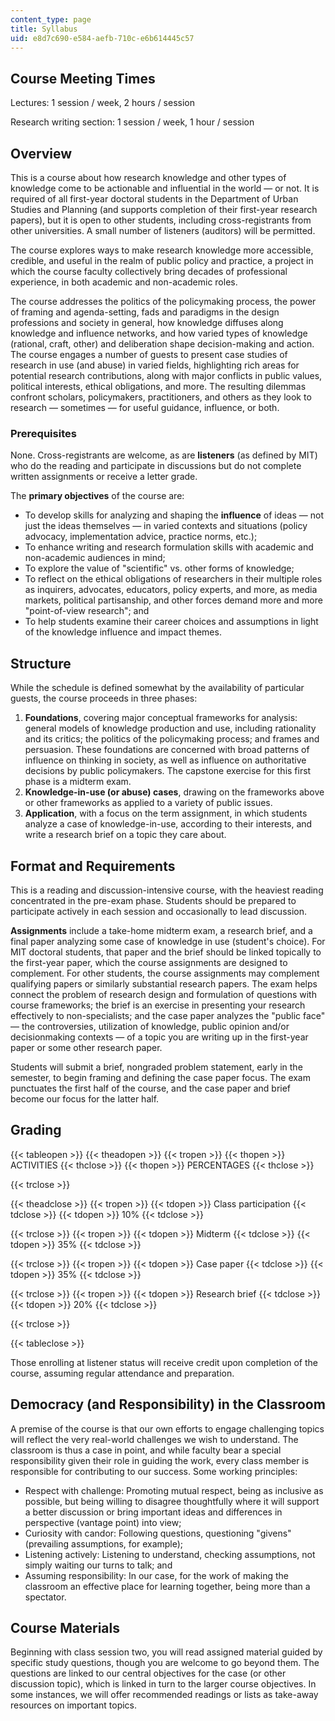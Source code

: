 ```yaml
---
content_type: page
title: Syllabus
uid: e8d7c690-e584-aefb-710c-e6b614445c57
---
```


Course Meeting Times
--------------------

Lectures: 1 session / week, 2 hours / session

Research writing section: 1 session / week, 1 hour / session

Overview
--------

This is a course about how research knowledge and other types of knowledge come to be actionable and influential in the world — or not. It is required of all first-year doctoral students in the Department of Urban Studies and Planning (and supports completion of their first-year research papers), but it is open to other students, including cross-registrants from other universities. A small number of listeners (auditors) will be permitted.

The course explores ways to make research knowledge more accessible, credible, and useful in the realm of public policy and practice, a project in which the course faculty collectively bring decades of professional experience, in both academic and non-academic roles.

The course addresses the politics of the policymaking process, the power of framing and agenda-setting, fads and paradigms in the design professions and society in general, how knowledge diffuses along knowledge and influence networks, and how varied types of knowledge (rational, craft, other) and deliberation shape decision-making and action. The course engages a number of guests to present case studies of research in use (and abuse) in varied fields, highlighting rich areas for potential research contributions, along with major conflicts in public values, political interests, ethical obligations, and more. The resulting dilemmas confront scholars, policymakers, practitioners, and others as they look to research — sometimes — for useful guidance, influence, or both.

### Prerequisites

None. Cross-registrants are welcome, as are **listeners** (as defined by MIT) who do the reading and participate in discussions but do not complete written assignments or receive a letter grade.

The **primary objectives** of the course are:

*   To develop skills for analyzing and shaping the **influence** of ideas — not just the ideas themselves — in varied contexts and situations (policy advocacy, implementation advice, practice norms, etc.);
*   To enhance writing and research formulation skills with academic and non-academic audiences in mind;
*   To explore the value of "scientific" vs. other forms of knowledge;
*   To reflect on the ethical obligations of researchers in their multiple roles as inquirers, advocates, educators, policy experts, and more, as media markets, political partisanship, and other forces demand more and more "point-of-view research"; and
*   To help students examine their career choices and assumptions in light of the knowledge influence and impact themes.

Structure
---------

While the schedule is defined somewhat by the availability of particular guests, the course proceeds in three phases:

1.  **Foundations**, covering major conceptual frameworks for analysis: general models of knowledge production and use, including rationality and its critics; the politics of the policymaking process; and frames and persuasion. These foundations are concerned with broad patterns of influence on thinking in society, as well as influence on authoritative decisions by public policymakers. The capstone exercise for this first phase is a midterm exam.
2.  **Knowledge-in-use (or abuse) cases**, drawing on the frameworks above or other frameworks as applied to a variety of public issues.
3.  **Application**, with a focus on the term assignment, in which students analyze a case of knowledge-in-use, according to their interests, and write a research brief on a topic they care about.

Format and Requirements
-----------------------

This is a reading and discussion-intensive course, with the heaviest reading concentrated in the pre-exam phase. Students should be prepared to participate actively in each session and occasionally to lead discussion.

**Assignments** include a take-home midterm exam, a research brief, and a final paper analyzing some case of knowledge in use (student's choice). For MIT doctoral students, that paper and the brief should be linked topically to the first-year paper, which the course assignments are designed to complement. For other students, the course assignments may complement qualifying papers or similarly substantial research papers. The exam helps connect the problem of research design and formulation of questions with course frameworks; the brief is an exercise in presenting your research effectively to non-specialists; and the case paper analyzes the "public face" — the controversies, utilization of knowledge, public opinion and/or decisionmaking contexts — of a topic you are writing up in the first-year paper or some other research paper.

Students will submit a brief, nongraded problem statement, early in the semester, to begin framing and defining the case paper focus. The exam punctuates the first half of the course, and the case paper and brief become our focus for the latter half.

Grading
-------

{{< tableopen >}}
{{< theadopen >}}
{{< tropen >}}
{{< thopen >}}
ACTIVITIES
{{< thclose >}}
{{< thopen >}}
PERCENTAGES
{{< thclose >}}

{{< trclose >}}

{{< theadclose >}}
{{< tropen >}}
{{< tdopen >}}
Class participation
{{< tdclose >}}
{{< tdopen >}}
10%
{{< tdclose >}}

{{< trclose >}}
{{< tropen >}}
{{< tdopen >}}
Midterm
{{< tdclose >}}
{{< tdopen >}}
35%
{{< tdclose >}}

{{< trclose >}}
{{< tropen >}}
{{< tdopen >}}
Case paper
{{< tdclose >}}
{{< tdopen >}}
35%
{{< tdclose >}}

{{< trclose >}}
{{< tropen >}}
{{< tdopen >}}
Research brief
{{< tdclose >}}
{{< tdopen >}}
20%
{{< tdclose >}}

{{< trclose >}}

{{< tableclose >}}

Those enrolling at listener status will receive credit upon completion of the course, assuming regular attendance and preparation.

Democracy (and Responsibility) in the Classroom
-----------------------------------------------

A premise of the course is that our own efforts to engage challenging topics will reflect the very real-world challenges we wish to understand. The classroom is thus a case in point, and while faculty bear a special responsibility given their role in guiding the work, every class member is responsible for contributing to our success. Some working principles:

*   Respect with challenge: Promoting mutual respect, being as inclusive as possible, but being willing to disagree thoughtfully where it will support a better discussion or bring important ideas and differences in perspective (vantage point) into view;
*   Curiosity with candor: Following questions, questioning "givens" (prevailing assumptions, for example);
*   Listening actively: Listening to understand, checking assumptions, not simply waiting our turns to talk; and
*   Assuming responsibility: In our case, for the work of making the classroom an effective place for learning together, being more than a spectator.

Course Materials
----------------

Beginning with class session two, you will read assigned material guided by specific study questions, though you are welcome to go beyond them. The questions are linked to our central objectives for the case (or other discussion topic), which is linked in turn to the larger course objectives. In some instances, we will offer recommended readings or lists as take-away resources on important topics.